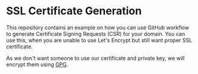 # SSL Certificate Generation

This repository contains an example on how you can use GitHub workflow to generate Certificate Signing Requests (CSR) for your domain. You can use this, when you are unable to use Let's Encrypt but still want proper SSL certificate.

As we don't want someone to use our certificate and private key, we will encrypt them using [GPG](https://gnupg.org/).
